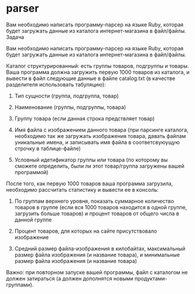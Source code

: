 # parser
Вам необходимо написать программу-парсер на языке Ruby, которая будет загружать данные из каталога интернет-магазина в файл/файлы.
Задача

Вам необходимо написать программу-парсер на языке Ruby, которая будет загружать данные из каталога интернет-магазина в файл/файлы.

Каталог структурированный: есть группы товаров, подгруппы и товары. Ваша программа должна загружить первую 1000 товаров из каталога, и вывести в файл следующие данные в файле catalog.txt (в качестве разделителя использовать табуляцию):

1) Тип сущности (группа, подгруппа, товар)

2) Наименование (группы, подгруппы, товара)

2) Группу товара (если данная строка предствляет товар)

3) Имя файла с изображением данного товара (при парсинге каталога, необходимо так же загружать изображения товара, давать файлам уникальные имена, и записывать имя файла в соответсвуюущую строчку в таблице-файле)

4) Условный идетификатор группы или товара (по которому вы сможете определить, были ли этот товар/группа загружены вашей программой)

После того, как первую 1000 товаров ваша программа загрузила, необходимо рассчитать статистику и вывести ее в консоль:

1) По группам верхнего уровня, показать суммарное количество товаров в группе (если вся 1000 товаров находится в одной группе, загрузить больше товаров) и процент товаров от общего числа в данной группе

2) Процент товаров, для которых на сайте присутствовало изображение

3) Средний размер файла-изображения в килобайтах, максимальный размер файла изображения (и название товара), и минимальные размер файла изображения (и название товара)

Важно: при повторном запуске вашей программы, файл с каталогом не должен затираться (а должен дополнятся новыми продуктами-группами).
